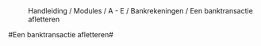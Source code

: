 
<properties>
	<page>
		<title>Bankrekeningen</title>
	</page>
	<menu>
		<position>Handleiding / Modules / A - E / Bankrekeningen / Een banktransactie afletteren</position>
		<title>Introductie</title>
	</menu>
</properties>

#Een banktransactie afletteren#
<description>

